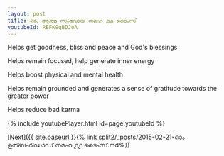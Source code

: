 ```yaml
---
layout: post
title: ഓം ആത്മ സംഭവായ നമഹ ൧൧ ടൈംസ്
youtubeId: REFK9qBDJoA
---
```

 
 
Helps get goodness, bliss and peace and God's blessings
 
Helps remain focused, help generate inner energy 
 
Helps boost physical and mental health 
 
Helps remain grounded and generates a sense of gratitude towards the greater power 
 
Helps reduce bad karma
 
 
 
 


{% include youtubePlayer.html id=page.youtubeId %}
 
[Next]({{ site.baseurl }}{% link  split2/_posts/2015-02-21-ഓം ഉത്ബഹിഡാഡ് നമഹ ൧൧ ടൈംസ്.md%})
 
